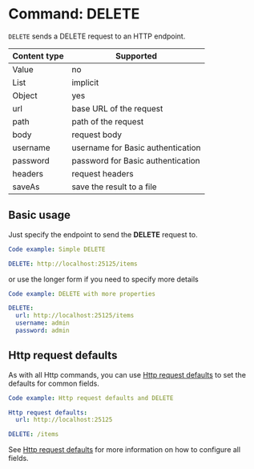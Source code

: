 # Command: DELETE

`DELETE` sends a DELETE request to an HTTP endpoint.

| Content type | Supported                         |
|--------------|-----------------------------------|
| Value        | no                                |
| List         | implicit                          |
| Object       | yes                               |
| url          | base URL of the request           |
| path         | path of the request               |
| body         | request body                      |
| username     | username for Basic authentication |
| password     | password for Basic authentication |
| headers      | request headers                   |
| saveAs       | save the result to a file         |

## Basic usage

Just specify the endpoint to send the **DELETE** request to.

```yaml
Code example: Simple DELETE

DELETE: http://localhost:25125/items
```

or use the longer form if you need to specify more details

```yaml
Code example: DELETE with more properties

DELETE:
  url: http://localhost:25125/items
  username: admin
  password: admin
```

## Http request defaults

As with all Http commands, you can use [Http request defaults](Http%20request%20defaults.md) to set the defaults for
common fields.

```yaml
Code example: Http request defaults and DELETE

Http request defaults:
  url: http://localhost:25125

DELETE: /items
```

See [Http request defaults](Http%20request%20defaults.md) for more information on how to configure all fields.
